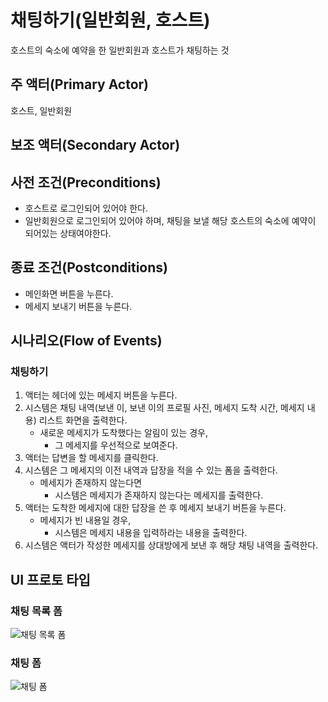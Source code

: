# 채팅하기(일반회원, 호스트)

호스트의 숙소에 예약을 한 일반회원과 호스트가 채팅하는 것

## 주 액터(Primary Actor)

호스트, 일반회원

## 보조 액터(Secondary Actor)

## 사전 조건(Preconditions)

- 호스트로 로그인되어 있어야 한다.
- 일반회원으로 로그인되어 있어야 하며, 
  채팅을 보낼 해당 호스트의 숙소에 예약이 되어있는 상태여야한다.

## 종료 조건(Postconditions)

- 메인화면 버튼을 누른다.
- 메세지 보내기 버튼을 누른다.

## 시나리오(Flow of Events)

### 채팅하기

1. 액터는 헤더에 있는 메세지 버튼을 누른다.
2. 시스템은 채팅 내역(보낸 이, 보낸 이의 프로필 사진, 메세지 도착 시간, 메세지 내용) 리스트 화면을 출력한다.
    - 새로운 메세지가 도착했다는 알림이 있는 경우,
        - 그 메세지를 우선적으로 보여준다.
3. 액터는 답변을 할 메세지를 클릭한다.
4. 시스템은 그 메세지의 이전 내역과 답장을 적을 수 있는 폼을 출력한다.
    - 메세지가 존재하지 않는다면
       - 시스템은 메세지가 존재하지 않는다는 메세지를 출력한다.
5. 액터는 도착한 메세지에 대한 답장을 쓴 후 메세지 보내기 버튼을 누른다.
    - 메세지가 빈 내용일 경우,
        - 시스템은 메세지 내용을 입력하라는 내용을 출력한다.
6. 시스템은 액터가 작성한 메세지를 상대방에게 보낸 후 해당 채팅 내역을 출력한다.

## UI 프로토 타입

### 채팅 목록 폼
![채팅 목록 폼](./images/Q&A.PNG)

### 채팅 폼
![채팅 폼](./images/Q&A.PNG)
